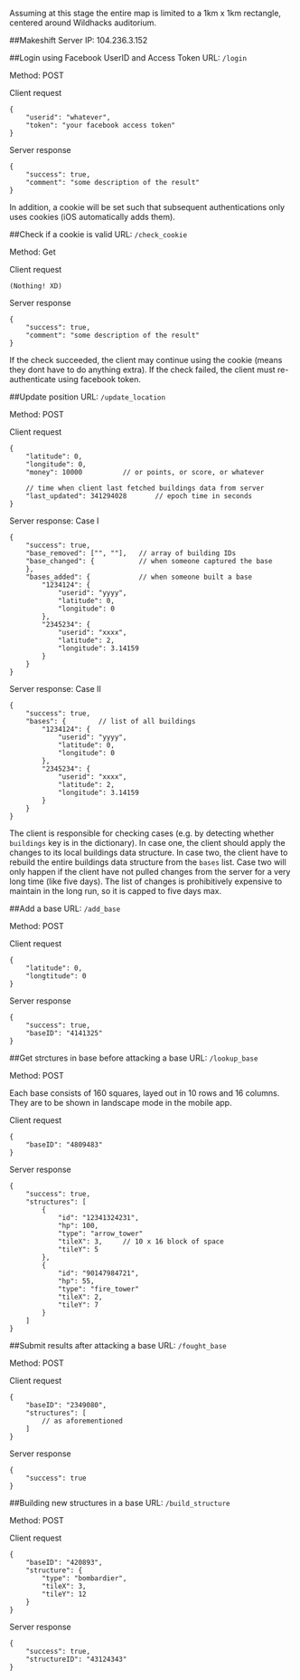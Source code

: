 Assuming at this stage the entire map is limited to a 1km x 1km rectangle, centered around Wildhacks auditorium.

##Makeshift Server IP: 104.236.3.152

##Login using Facebook UserID and Access Token
URL: `/login`

Method: POST

Client request
```
{
    "userid": "whatever",
    "token": "your facebook access token"
}
```

Server response
```
{
    "success": true,
    "comment": "some description of the result"
}
```
In addition, a cookie will be set such that subsequent authentications only uses cookies (iOS automatically adds them).

##Check if a cookie is valid
URL: `/check_cookie`

Method: Get

Client request
```
(Nothing! XD)
```

Server response
```
{
    "success": true,
    "comment": "some description of the result"
}

```
If the check succeeded, the client may continue using the cookie (means they dont have to do anything extra).
If the check failed, the client must re-authenticate using facebook token.

##Update position
URL: `/update_location`

Method: POST

Client request
```
{
	"latitude": 0,
	"longitude": 0,
    "money": 10000          // or points, or score, or whatever

	// time when client last fetched buildings data from server
	"last_updated": 341294028		// epoch time in seconds
}
```

Server response: Case I
```
{
	"success": true,
	"base_removed": ["", ""],   // array of building IDs
	"base_changed": {           // when someone captured the base
	},
	"bases_added": {            // when someone built a base
		"1234124": {
			"userid": "yyyy",
			"latitude": 0,
			"longitude": 0
		},
		"2345234": {
			"userid": "xxxx",
			"latitude": 2,
			"longitude": 3.14159
		}
	}
}
```
Server response: Case II
```
{
	"success": true,
	"bases": {        // list of all buildings
		"1234124": {
			"userid": "yyyy",
			"latitude": 0,
			"longitude": 0
		},
		"2345234": {
			"userid": "xxxx",
			"latitude": 2,
			"longitude": 3.14159
		}
	}
}
```
The client is responsible for checking cases (e.g. by detecting whether `buildings` key is in the dictionary). In case one, the client should apply the changes to its local buildings data structure. In case two, the client have to rebuild the entire buildings data structure from the `bases` list. Case two will only happen if the client have not pulled changes from the server for a very long time (like five days). The list of changes is prohibitively expensive to maintain in the long run, so it is capped to five days max.

##Add a base
URL: `/add_base`

Method: POST

Client request
```
{
    "latitude": 0,
    "longtitude": 0
}
```

Server response
```
{
    "success": true,
    "baseID": "4141325"
}
```

##Get strctures in base before attacking a base
URL: `/lookup_base`

Method: POST

Each base consists of 160 squares, layed out in 10 rows and 16 columns. They are to be shown in landscape mode in the mobile app.

Client request
```
{
    "baseID": "4809483"
}
```

Server response
```
{
    "success": true,
    "structures": [
        {
            "id": "12341324231",
            "hp": 100,
            "type": "arrow_tower"
            "tileX": 3,     // 10 x 16 block of space
            "tileY": 5
        },
        {
            "id": "90147984721",
            "hp": 55,
            "type": "fire_tower"
            "tileX": 2,
            "tileY": 7
        }
    ]
}
```

##Submit results after attacking a base
URL: `/fought_base`

Method: POST

Client request
```
{
    "baseID": "2349080",
    "structures": [
        // as aforementioned
    ]
}
```

Server response
```
{
    "success": true
}
```

##Building new structures in a base
URL: `/build_structure`

Method: POST

Client request
```
{
    "baseID": "420893",
    "structure": {
        "type": "bombardier",
        "tileX": 3,
        "tileY": 12
    }
}
```

Server response
```
{
    "success": true,
    "structureID": "43124343"
}
```

